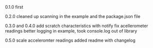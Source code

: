 0.1.0 
first

0.2.0
cleaned up scanning in the example and the package.json file

0.3.0 and 0.4.0 
add scratch characteristics with notify 
fix acellerometer readings
better logging in example, took console.log out of library

0.5.0 
scale acceleromter readings
added readme with changelog